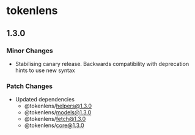 # tokenlens

## 1.3.0

### Minor Changes

- Stabilising canary release. Backwards compatibility with deprecation hints to use new syntax

### Patch Changes

- Updated dependencies
  - @tokenlens/helpers@1.3.0
  - @tokenlens/models@1.3.0
  - @tokenlens/fetch@1.3.0
  - @tokenlens/core@1.3.0
